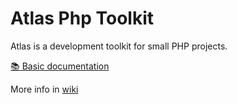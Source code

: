 # Atlas Php Toolkit
Atlas is a development toolkit for small PHP projects.

[:books: Basic documentation](Atlas/doc)

More info in [wiki](https://github.com/xperimentx/atlas/wiki)
